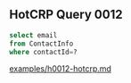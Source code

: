 
## HotCRP Query 0012
```sql
select email
from ContactInfo
where contactId=?
```
[examples/h0012-hotcrp.md](/examples/h0012-hotcrp.md)